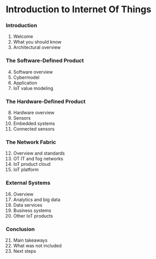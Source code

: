 # Introduction to Internet Of Things

### Introduction

01. Welcome
02. What you should know
03. Architectural overview

### The Software-Defined Product

04. Software overview
05. Cybermodel
06. Application
07. IoT value modeling

### The Hardware-Defined Product

08. Hardware overview
09. Sensors
10. Embedded systems
11. Connected sensors

### The Network Fabric

12. Overview and standards
13. OT IT and fog networks
14. IoT product cloud
15. IoT platform

### External Systems

16. Overview
17. Analytics and big data
18. Data services
19. Business systems
20. Other IoT products

### Conclusion

21. Main takeaways
22. What was not included
23. Next steps


